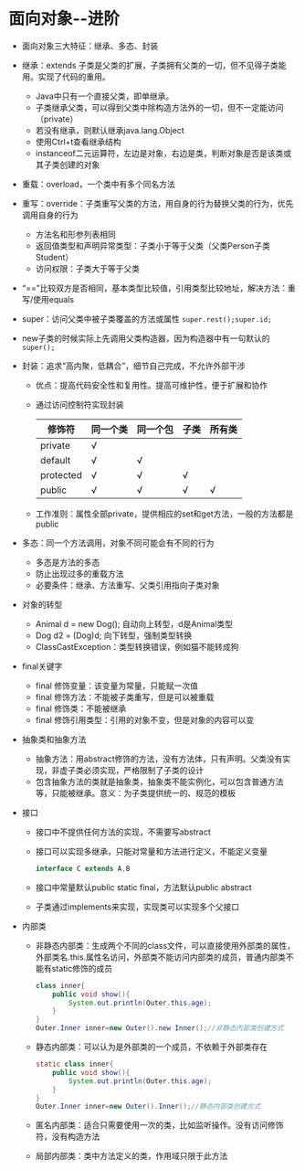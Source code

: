 # 面向对象--进阶

- 面向对象三大特征：继承、多态、封装

- 继承：extends 子类是父类的扩展，子类拥有父类的一切，但不见得子类能用。实现了代码的重用。

  - Java中只有一个直接父类，即单继承。
  - 子类继承父类，可以得到父类中除构造方法外的一切，但不一定能访问（private）
  - 若没有继承，则默认继承java.lang.Object
  - 使用Ctrl+t查看继承结构
  - instanceof二元运算符，左边是对象，右边是类，判断对象是否是该类或其子类创建的对象

- 重载：overload，一个类中有多个同名方法

- 重写：override：子类重写父类的方法，用自身的行为替换父类的行为，优先调用自身的行为

  - 方法名和形参列表相同
  - 返回值类型和声明异常类型：子类小于等于父类（父类Person子类Student）
  - 访问权限：子类大于等于父类

- “==”比较双方是否相同，基本类型比较值，引用类型比较地址，解决方法：重写/使用equals

- super：访问父类中被子类覆盖的方法或属性 `super.rest();super.id;`

- new子类的时候实际上先调用父类构造器，因为构造器中有一句默认的 `super();`

- 封装：追求“高内聚，低耦合”，细节自己完成，不允许外部干涉

  - 优点：提高代码安全性和复用性。提高可维护性，便于扩展和协作

  - 通过访问控制符实现封装

    | 修饰符    | 同一个类 | 同一个包 | 子类 | 所有类 |
    | --------- | -------- | -------- | ---- | ------ |
    | private   | √        |          |      |        |
    | default   | √        | √        |      |        |
    | protected | √        | √        | √    |        |
    | public    | √        | √        | √    | √      |

  - 工作准则：属性全部private，提供相应的set和get方法，一般的方法都是public

- 多态：同一个方法调用，对象不同可能会有不同的行为

  - 多态是方法的多态
  - 防止出现过多的重载方法
  - 必要条件：继承、方法重写、父类引用指向子类对象

- 对象的转型

  - Animal d = new Dog();  自动向上转型，d是Animal类型
  - Dog d2 = (Dog)d; 向下转型，强制类型转换
  - ClassCastException：类型转换错误，例如猫不能转成狗

- final关键字

  - final 修饰变量：该变量为常量，只能赋一次值
  - final 修饰方法：不能被子类重写，但是可以被重载
  - final 修饰类：不能被继承
  - final 修饰引用类型：引用的对象不变，但是对象的内容可以变

- 抽象类和抽象方法

  - 抽象方法：用abstract修饰的方法，没有方法体，只有声明。父类没有实现，非虚子类必须实现，严格限制了子类的设计
  - 包含抽象方法的类就是抽象类，抽象类不能实例化，可以包含普通方法等，只能被继承。意义：为子类提供统一的、规范的模板

- 接口

  - 接口中不提供任何方法的实现，不需要写abstract

  - 接口可以实现多继承，只能对常量和方法进行定义，不能定义变量

    ```java
    interface C extends A,B
    ```

  - 接口中常量默认public static final，方法默认public abstract

  - 子类通过implements来实现，实现类可以实现多个父接口

- 内部类

  - 非静态内部类：生成两个不同的class文件，可以直接使用外部类的属性，外部类名.this.属性名访问，外部类不能访问内部类的成员，普通内部类不能有static修饰的成员

    ```java
    class inner{
        public void show(){
            System.out.println(Outer.this.age);
        }
    }
    Outer.Inner inner=new Outer().new Inner();//非静态内部类创建方式
    ```

  - 静态内部类：可以认为是外部类的一个成员，不依赖于外部类存在

    ```java
    static class inner{
        public void show(){
            System.out.println(Outer.this.age);
        }
    }
    Outer.Inner inner=new Outer().Inner();//静态内部类创建方式
    ```

  - 匿名内部类：适合只需要使用一次的类，比如监听操作。没有访问修饰符，没有构造方法

  - 局部内部类：类中方法定义的类，作用域只限于此方法

